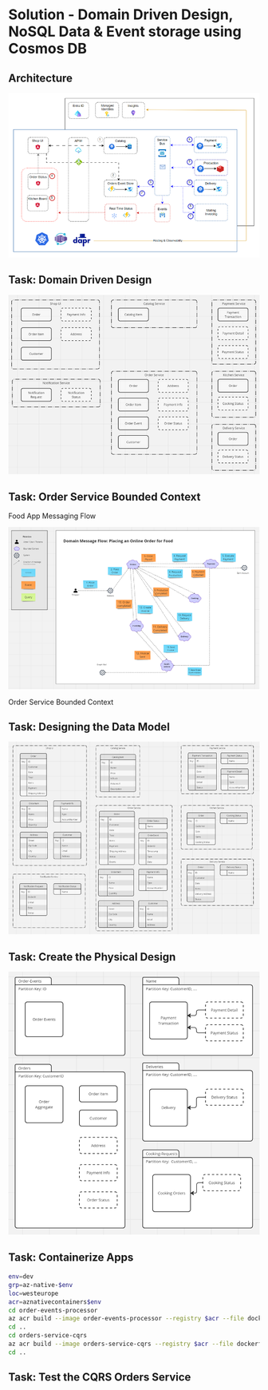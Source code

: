 # Solution - Domain Driven Design, NoSQL Data & Event storage using Cosmos DB

## Architecture

![architecture](_images/app.png)

## Task: Domain Driven Design

![domain-model](_images/domain-model.png)

## Task: Order Service Bounded Context

Food App Messaging Flow

![message-flow](_images/message-flow.png)

Order Service Bounded Context

## Task: Designing the Data Model

![data-model](_images/data-model.png)

## Task: Create the Physical Design

![physical-design](_images/physical-design.png)

## Task: Containerize Apps

```bash
env=dev
grp=az-native-$env
loc=westeurope
acr=aznativecontainers$env
cd order-events-processor
az acr build --image order-events-processor --registry $acr --file dockerfile .
cd ..
cd orders-service-cqrs
az acr build --image orders-service-cqrs --registry $acr --file dockerfile .
cd ..
```

## Task: Test the CQRS Orders Service